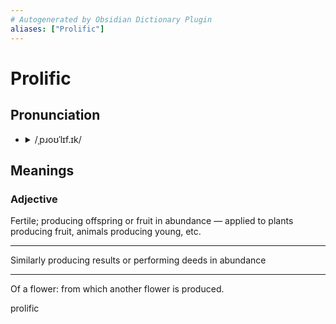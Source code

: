 ```yaml
---
# Autogenerated by Obsidian Dictionary Plugin
aliases: ["Prolific"]
---
```


# Prolific

## Pronunciation

- <details><summary>/ˌpɹoʊˈlɪf.ɪk/</summary><audio controls><source src="https://api.dictionaryapi.dev/media/pronunciations/en/prolific-us.mp3"></audio></details>

## Meanings

### Adjective

Fertile; producing offspring or fruit in abundance — applied to plants producing fruit, animals producing young, etc.

---

Similarly producing results or performing deeds in abundance

---

Of a flower: from which another flower is produced.




prolific